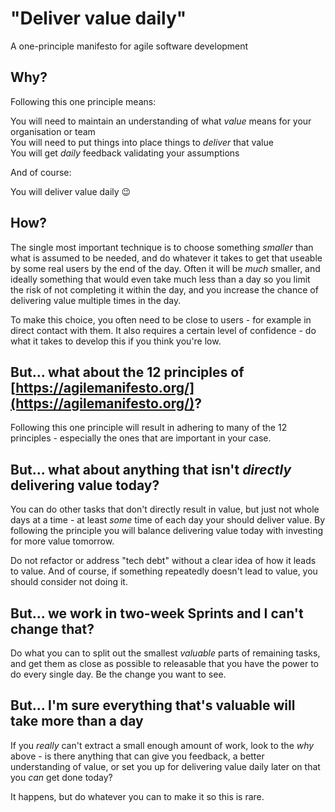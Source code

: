 # "Deliver value daily"

A one-principle manifesto for agile software development

## Why?

Following this one principle means:

You will need to maintain an understanding of what _value_ means for your organisation or team<br>
You will need to put things into place things to _deliver_ that value<br>
You will get _daily_ feedback validating your assumptions

And of course:

You will deliver value daily 😉

## How?

The single most important technique is to choose something _smaller_ than what is assumed to be needed, and do whatever it takes to get that useable by some real users by the end of the day. Often it will be _much_ smaller, and ideally something that would even take much less than a day so you limit the risk of not completing it within the day, and you increase the chance of delivering value multiple times in the day.

To make this choice, you often need to be close to users - for example in direct contact with them. It also requires a certain level of confidence - do what it takes to develop this if you think you're low.

## But... what about the 12 principles of [https://agilemanifesto.org/](https://agilemanifesto.org/)?

Following this one principle will result in adhering to many of the 12 principles - especially the ones that are important in your case.

## But... what about anything that isn't _directly_ delivering value today?

You can do other tasks that don't directly result in value, but just not whole days at a time - at least _some_ time of each day your should deliver value. By following the principle you will balance delivering value today with investing for more value tomorrow.

Do not refactor or address "tech debt" without a clear idea of how it leads to value. And of course, if something repeatedly doesn't lead to value, you should consider not doing it.

## But... we work in two-week Sprints and I can't change that?

Do what you can to split out the smallest _valuable_ parts of remaining tasks, and get them as close as possible to releasable that you have the power to do every single day. Be the change you want to see.

## But... I'm sure everything that's valuable will take more than a day

If you _really_ can't extract a small enough amount of work, look to the _why_ above - is there anything that can give you feedback, a better understanding of value, or set you up for delivering value daily later on that you _can_ get done today?

It happens, but do whatever you can to make it so this is rare.
